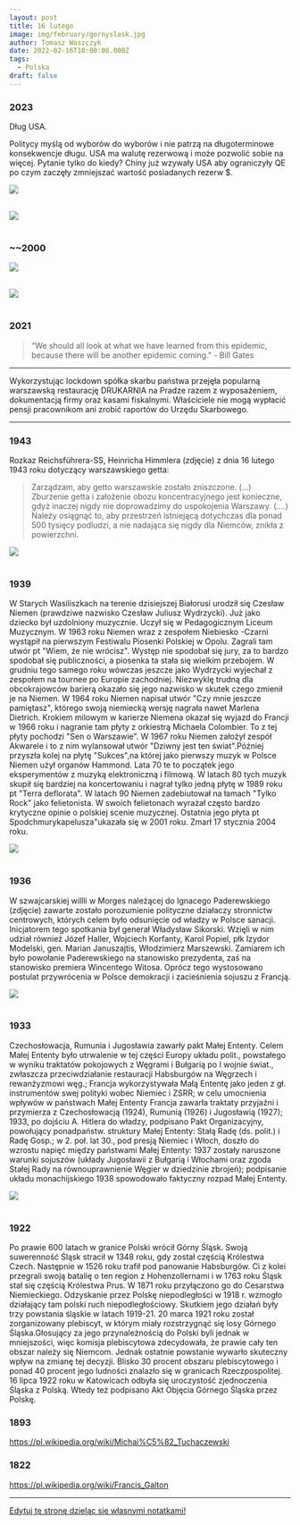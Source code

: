 ```yaml
---
layout: post
title: 16 lutego
image: img/february/gornyslask.jpg
author: Tomasz Waszczyk
date: 2022-02-16T10:00:00.000Z
tags:
  - Polska
draft: false
---
```


### 2023

Dług USA.

Politycy myślą od wyborów do wyborów i nie patrzą na długoterminowe konsekwencje długu. USA ma walutę rezerwową i może pozwolić sobie na więcej. Pytanie tylko do kiedy? Chiny już wzywały USA aby ograniczyły QE po czym zaczęły zmniejszać wartość posiadanych rezerw $.

<img src="./img/february/debt1.jpeg"><br><br>

<img src="./img/february/debt2.jpeg"><br><br>

### ~~2000

<img src="./img/february/debt3.png"><br><br>

<img src="./img/february/debt3.jpeg"><br><br>

### 2021

> “We should all look at what we have learned from this epidemic, because there will be another epidemic coming." - Bill Gates

---

Wykorzystując lockdown spółka skarbu państwa przejęła popularną warszawską restaurację DRUKARNIA na Pradze razem z wyposażeniem, dokumentacją firmy oraz kasami fiskalnymi. Właściciele nie mogą wypłacić pensji pracownikom ani zrobić raportów do Urzędu Skarbowego.

---

### 1943

Rozkaz Reichsführera-SS, Heinricha Himmlera (zdjęcie) z dnia 16 lutego 1943 roku dotyczący warszawskiego getta:
>Zarządzam, aby getto warszawskie zostało zniszczone. (...) Zburzenie getta i założenie obozu koncentracyjnego jest konieczne, gdyż inaczej nigdy nie doprowadzimy do uspokojenia Warszawy. (....) Należy osiągnąć to, aby przestrzeń istniejącą dotychczas dla ponad 500 tysięcy podludzi, a nie nadająca się nigdy dla Niemców, znikła z powierzchni.

<img src="./img/february/himmler.jpg"/><br><br>

### 1939

W Starych Wasiliszkach na terenie dzisiejszej Białorusi urodził się Czesław Niemen (prawdziwe nazwisko Czesław Juliusz Wydrzycki).
Już jako dziecko był uzdolniony muzycznie. Uczył się w Pedagogicznym Liceum Muzycznym.
W 1963 roku Niemen wraz z zespołem Niebiesko -Czarni wystąpił na pierwszym Festiwalu Piosenki Polskiej w Opolu. Zagrali tam utwór pt "Wiem, że nie wrócisz". Występ nie spodobał się jury, za to bardzo spodobał się publiczności, a piosenka ta stała się wielkim przebojem. W grudniu tego samego roku wówczas jeszcze jako Wydrzycki wyjechał z zespołem na tournee po Europie zachodniej. Niezwyklę trudną dla obcokrajowców barierą okazało się jego nazwisko w skutek czego zmienił je na Niemen.
W 1964 roku Niemen napisał utwór "Czy mnie jeszcze pamiętasz", którego swoją niemiecką wersję nagrała nawet Marlena Dietrich.
Krokiem milowym w karierze Niemena okazał się wyjazd do Francji w 1966 roku i nagranie tam płyty z orkiestrą Michaela Colombier. To z tej płyty pochodzi "Sen o Warszawie".
W 1967 roku Niemen założył zespół Akwarele i to z nim wylansował utwór "Dziwny jest ten świat".Później przyszła kolej na płytę "Sukces",na której jako pierwszy muzyk w Polsce Niemen użył organów Hammond.
Lata 70 te to początek jego eksperymentów z muzyką elektroniczną i filmową. W latach 80 tych muzyk skupił się bardziej na koncertowaniu i nagrał tylko jedną płytę w 1989 roku pt "Terra deflorata". W latach 90 Niemen zadebiutował na łamach "Tylko Rock" jako felietonista. W swoich felietonach wyrażał często bardzo krytyczne opinie o polskiej scenie muzycznej.
Ostatnia jego płyta pt Spodchmurykapelusza"ukazała się w 2001 roku. Zmarł 17 stycznia 2004 roku.

<img src="./img/february/wydrzycki.jpg"/><br><br>

### 1936

W szwajcarskiej willli w Morges należącej do Ignacego Paderewskiego (zdjęcie) zawarte zostało porozumienie polityczne działaczy stronnictw centrowych, których celem było odsunięcie od władzy w Polsce sanacji. Inicjatorem tego spotkania był generał Władysław Sikorski. Wzięli w nim udział również Józef Haller, Wojciech Korfanty, Karol Popiel, płk Izydor Modelski, gen. Marian Januszajtis, Włodzimierz Marszewski.
Zamiarem ich było powołanie Paderewskiego na stanowisko prezydenta, zaś na stanowisko premiera Wincentego Witosa. Oprócz tego wystosowano postulat przywrócenia w Polsce demokracji i zacieśnienia sojuszu z Francją.

<img src="./img/february/paderewski.jpg"/><br><br>

### 1933

Czechosłowacja, Rumunia i Jugosławia zawarły pakt Małej Ententy.
Celem Małej Ententy było utrwalenie w tej części Europy układu polit., powstałego w wyniku traktatów pokojowych z Węgrami i Bułgarią po I wojnie świat., zwłaszcza przeciwdziałanie restauracji Habsburgów na Węgrzech i rewanżyzmowi węg.; Francja wykorzystywała Małą Ententę jako jeden z gł. instrumentów swej polityki wobec Niemiec i ZSRR; w celu umocnienia wpływów w państwach Małej Ententy Francja zawarła traktaty przyjaźni i przymierza z Czechosłowacją (1924), Rumunią (1926) i Jugosławią (1927); 1933, po dojściu A. Hitlera do władzy, podpisano Pakt Organizacyjny, powołujący ponadpaństw. struktury Małej Ententy: Stałą Radę (ds. polit.) i Radę Gosp.; w 2. poł. lat 30., pod presją Niemiec i Włoch, doszło do wzrostu napięć między państwami Małej Ententy: 1937 zostały naruszone warunki sojuszów (układy Jugosławii z Bułgarią i Włochami oraz zgoda Stałej Rady na równouprawnienie Węgier w dziedzinie zbrojeń); podpisanie układu monachijskiego 1938 spowodowało faktyczny rozpad Małej Ententy.

<img src="./img/february/malaententa.jpg"><br><br>

### 1922

Po prawie 600 latach w granice Polski wrócił Górny Śląsk. Swoją suwerenność Śląsk stracił w 1348 roku, gdy został częścią Królestwa Czech. Następnie w 1526 roku trafił pod panowanie Habsburgów. Ci z kolei przegrali swoją batalię o ten region z Hohenzollernami i w 1763 roku Śląsk stał się częścią Królestwa Prus. W 1871 roku przyłączono go do Cesarstwa Niemieckiego.
Odzyskanie przez Polskę niepodległości w 1918 r. wzmogło działający tam polski ruch niepodległościowy. Skutkiem jego działań były trzy powstania śląskie w latach 1919-21.
20 marca 1921 roku został zorganizowany plebiscyt, w którym miały rozstrzygnąć się losy Górnego Śląska.Głosujący za jego przynależnością do Polski byli jednak w mniejszości, więc komisja plebiscytowa zdecydowała, że prawie cały ten obszar należy się Niemcom. Jednak ostatnie powstanie wywarło skuteczny wpływ na zmianę tej decyzji. Blisko 30 procent obszaru plebiscytowego i ponad 40 procent jego ludności znalazło się w granicach Rzeczpospolitej.
16 lipca 1922 roku w Katowicach odbyła się uroczystość zjednoczenia Śląska z Polską. Wtedy też podpisano Akt Objęcia Górnego Śląska przez Polskę.

### 1893

https://pl.wikipedia.org/wiki/Michai%C5%82_Tuchaczewski

### 1822

https://pl.wikipedia.org/wiki/Francis_Galton

---

<a href="https://github.com/TomaszWaszczyk/historia.waszczyk.com/edit/master/src/content/february-16.md" target="_blank">Edytuj tę stronę dzieląc się własnymi notatkami!</a>
